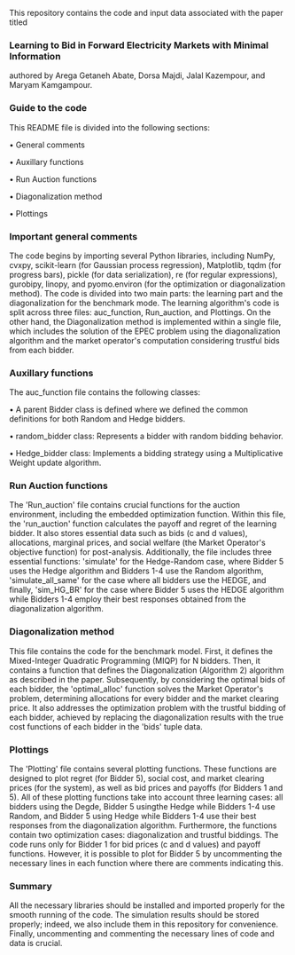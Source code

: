 This repository contains the code and input data associated with the paper titled 
### Learning to Bid in Forward Electricity Markets with Minimal Information 
authored by Arega Getaneh Abate, Dorsa Majdi, Jalal Kazempour, and Maryam Kamgampour.

### Guide to the code

This README file is divided into the following sections:

•	General comments

•	Auxillary functions

•	Run Auction functions

•	Diagonalization method

•	Plottings

### Important general comments

The code begins by importing several Python libraries, including NumPy, cvxpy, scikit-learn (for Gaussian process regression), Matplotlib, tqdm (for progress bars), pickle (for data serialization), re (for regular expressions), gurobipy, linopy, and pyomo.environ (for the optimization or diagonalization method).
The code is divided into two main parts: the learning part and the diagonalization for the benchmark mode. The learning algorithm's code is split across three files: auc_function, Run_auction, and Plottings. On the other hand, the Diagonalization method is implemented within a single file, which includes the solution of the EPEC problem using the diagonalization algorithm and the market operator's computation considering trustful bids from each bidder.

### Auxillary functions

The auc_function file contains the following classes:

•	A parent Bidder class is defined where we defined the common definitions for both Random and Hedge bidders.

•	random_bidder class: Represents a bidder with random bidding behavior.

•	Hedge_bidder class: Implements a bidding strategy using a Multiplicative Weight update algorithm. 

### Run Auction functions

The 'Run_auction' file contains crucial functions for the auction environment, including the embedded optimization function. Within this file, the 'run_auction' function calculates the payoff and regret of the learning bidder. It also stores essential data such as bids (c and d values), allocations, marginal prices, and social welfare (the Market Operator's objective function) for post-analysis.
Additionally, the file includes three essential functions: 'simulate' for the Hedge-Random case, where Bidder 5 uses the Hedge algorithm and Bidders 1-4 use the Random algorithm, 'simulate_all_same' for the case where all bidders use the HEDGE, and finally, 'sim_HG_BR' for the case where Bidder 5 uses the HEDGE algorithm while Bidders 1-4 employ their best responses obtained from the diagonalization algorithm.

### Diagonalization method

This file contains the code for the benchmark model. First, it defines the Mixed-Integer Quadratic Programming (MIQP) for N bidders. Then, it contains a function that defines the Diagonalization (Algorithm 2) algorithm as described in the paper. Subsequently, by considering the optimal bids of each bidder, the 'optimal_alloc' function solves the Market Operator's problem, determining allocations for every bidder and the market clearing price. It also addresses the optimization problem with the trustful bidding of each bidder, achieved by replacing the diagonalization results with the true cost functions of each bidder in the 'bids' tuple data.

### Plottings

The 'Plotting' file contains several plotting functions. These functions are designed to plot regret (for Bidder 5), social cost, and market clearing prices (for the system), as well as bid prices and payoffs (for Bidders 1 and 5). All of these plotting functions take into account three learning cases: all bidders using the Degde, Bidder 5 usingthe Hedge while Bidders 1-4 use Random, and Bidder 5 using Hedge while Bidders 1-4 use their best responses from the diagonalization algorithm. Furthermore, the functions contain two optimization cases: diagonalization and trustful biddings.
The code runs only for Bidder 1 for bid prices (c and d values) and payoff functions.  However, it is possible to plot for Bidder 5 by uncommenting the necessary lines in each function where there are comments indicating this.

### Summary

All the necessary libraries should be installed and imported properly for the smooth running of the code. The simulation results should be stored properly; indeed, we also include them in this repository for convenience. Finally, uncommenting and commenting the necessary lines of code and data is crucial. 

